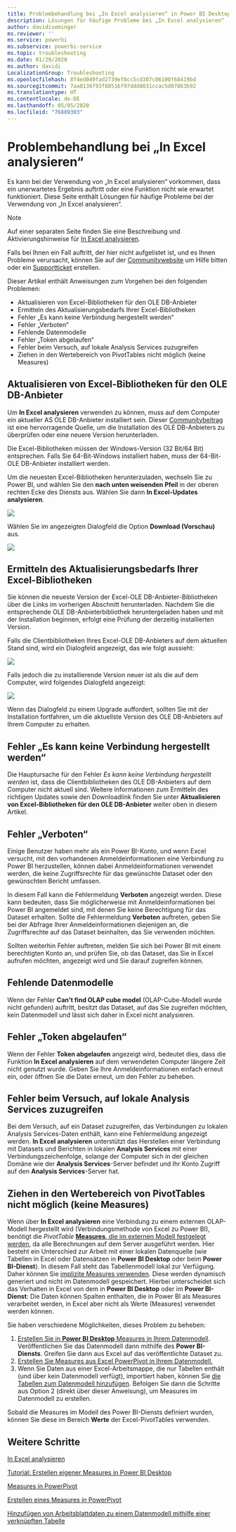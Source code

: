 ```yaml
---
title: Problembehandlung bei „In Excel analysieren“ in Power BI Desktop
description: Lösungen für häufige Probleme bei „In Excel analysieren“
author: davidiseminger
ms.reviewer: ''
ms.service: powerbi
ms.subservice: powerbi-service
ms.topic: troubleshooting
ms.date: 01/29/2020
ms.author: davidi
LocalizationGroup: Troubleshooting
ms.openlocfilehash: 8f4ed049fad2739ef8cc5cd307c06100f68419bd
ms.sourcegitcommit: 7aa0136f93f88516f97ddd8031ccac5d07863b92
ms.translationtype: HT
ms.contentlocale: de-DE
ms.lasthandoff: 05/05/2020
ms.locfileid: "76889303"
---
```

# <a name="troubleshooting-analyze-in-excel"></a>Problembehandlung bei „In Excel analysieren“

Es kann bei der Verwendung von „In Excel analysieren“ vorkommen, dass ein unerwartetes Ergebnis auftritt oder eine Funktion nicht wie erwartet funktioniert. Diese Seite enthält Lösungen für häufige Probleme bei der Verwendung von „In Excel analysieren“.

> [!NOTE]
> Auf einer separaten Seite finden Sie eine Beschreibung und Aktivierungshinweise für [In Excel analysieren](service-analyze-in-excel.md).
> 
> Falls bei Ihnen ein Fall auftritt, der hier nicht aufgelistet ist, und es Ihnen Probleme verursacht, können Sie auf der [Communitywebsite](https://community.powerbi.com/) um Hilfe bitten oder ein [Supportticket](https://powerbi.microsoft.com/support/) erstellen.
> 
> 

Dieser Artikel enthält Anweisungen zum Vorgehen bei den folgenden Problemen:

* Aktualisieren von Excel-Bibliotheken für den OLE DB-Anbieter
* Ermitteln des Aktualisierungsbedarfs Ihrer Excel-Bibliotheken
* Fehler „Es kann keine Verbindung hergestellt werden“
* Fehler „Verboten“
* Fehlende Datenmodelle
* Fehler „Token abgelaufen“
* Fehler beim Versuch, auf lokale Analysis Services zuzugreifen
* Ziehen in den Wertebereich von PivotTables nicht möglich (keine Measures)

## <a name="update-excel-libraries-for-the-ole-db-provider"></a>Aktualisieren von Excel-Bibliotheken für den OLE DB-Anbieter
Um **In Excel analysieren** verwenden zu können, muss auf dem Computer ein aktueller AS OLE DB-Anbieter installiert sein. Dieser [Communitybeitrag](https://community.powerbi.com/t5/Service/Analyze-in-Excel-Initialization-of-the-data-source-failed/m-p/30837#M8081) ist eine hervorragende Quelle, um die Installation des OLE DB-Anbieters zu überprüfen oder eine neuere Version herunterladen.

Die Excel-Bibliotheken müssen der Windows-Version (32 Bit/64 Bit) entsprechen. Falls Sie 64-Bit-Windows installiert haben, muss der 64-Bit-OLE DB-Anbieter installiert werden.

Um die neuesten Excel-Bibliotheken herunterzuladen, wechseln Sie zu Power BI, und wählen Sie den **nach unten weisenden Pfeil** in der oberen rechten Ecke des Diensts aus. Wählen Sie dann **In Excel-Updates analysieren**.

![](media/desktop-troubleshooting-analyze-in-excel/tshoot-analyze-excel_1.png)

Wählen Sie im angezeigten Dialogfeld die Option **Download (Vorschau)** aus.

![](media/desktop-troubleshooting-analyze-in-excel/tshoot-analyze-excel_2.png)

## <a name="determining-whether-you-need-to-update-your-excel-libraries"></a>Ermitteln des Aktualisierungsbedarfs Ihrer Excel-Bibliotheken
Sie können die neueste Version der Excel-OLE DB-Anbieter-Bibliotheken über die Links im vorherigen Abschnitt herunterladen. Nachdem Sie die entsprechende OLE DB-Anbieterbibliothek heruntergeladen haben und mit der Installation beginnen, erfolgt eine Prüfung der derzeitig installierten Version.

Falls die Clientbibliotheken Ihres Excel-OLE DB-Anbieters auf dem aktuellen Stand sind, wird ein Dialogfeld angezeigt, das wie folgt aussieht:

![](media/desktop-troubleshooting-analyze-in-excel/troubleshoot-analyze-excel_3.png)

Falls jedoch die zu installierende Version neuer ist als die auf dem Computer, wird folgendes Dialogfeld angezeigt:

![](media/desktop-troubleshooting-analyze-in-excel/troubleshoot-analyze-excel_2.png)

Wenn das Dialogfeld zu einem Upgrade auffordert, sollten Sie mit der Installation fortfahren, um die aktuellste Version des OLE DB-Anbieters auf Ihrem Computer zu erhalten.

## <a name="connection-cannot-be-made-error"></a>Fehler „Es kann keine Verbindung hergestellt werden“
Die Hauptursache für den Fehler *Es kann keine Verbindung hergestellt werden* ist, dass die Clientbibliotheken des OLE DB-Anbieters auf dem Computer nicht aktuell sind. Weitere Informationen zum Ermitteln des richtigen Updates sowie den Downloadlink finden Sie unter **Aktualisieren von Excel-Bibliotheken für den OLE DB-Anbieter** weiter oben in diesem Artikel.

## <a name="forbidden-error"></a>Fehler „Verboten“
Einige Benutzer haben mehr als ein Power BI-Konto, und wenn Excel versucht, mit den vorhandenen Anmeldeinformationen eine Verbindung zu Power BI herzustellen, können dabei Anmeldeinformationen verwendet werden, die keine Zugriffsrechte für das gewünschte Dataset oder den gewünschten Bericht umfassen.

In diesem Fall kann die Fehlermeldung **Verboten** angezeigt werden. Diese kann bedeuten, dass Sie möglicherweise mit Anmeldeinformationen bei Power BI angemeldet sind, mit denen Sie keine Berechtigung für das Dataset erhalten. Sollte die Fehlermeldung **Verboten** auftreten, geben Sie bei der Abfrage Ihrer Anmeldeinformationen diejenigen an, die Zugriffsrechte auf das Dataset beinhalten, das Sie verwenden möchten.

Sollten weiterhin Fehler auftreten, melden Sie sich bei Power BI mit einem berechtigten Konto an, und prüfen Sie, ob das Dataset, das Sie in Excel aufrufen möchten, angezeigt wird und Sie darauf zugreifen können.

## <a name="no-data-models"></a>Fehlende Datenmodelle
Wenn der Fehler **Can't find OLAP cube model** (OLAP-Cube-Modell wurde nicht gefunden) auftritt, besitzt das Dataset, auf das Sie zugreifen möchten, kein Datenmodell und lässt sich daher in Excel nicht analysieren.

## <a name="token-expired-error"></a>Fehler „Token abgelaufen“
Wenn der Fehler **Token abgelaufen** angezeigt wird, bedeutet dies, dass die Funktion **In Excel analysieren** auf dem verwendeten Computer längere Zeit nicht genutzt wurde. Geben Sie Ihre Anmeldeinformationen einfach erneut ein, oder öffnen Sie die Datei erneut, um den Fehler zu beheben.

## <a name="unable-to-access-on-premises-analysis-services"></a>Fehler beim Versuch, auf lokale Analysis Services zuzugreifen
Bei dem Versuch, auf ein Dataset zuzugreifen, das Verbindungen zu lokalen Analysis Services-Daten enthält, kann eine Fehlermeldung angezeigt werden. **In Excel analysieren** unterstützt das Herstellen einer Verbindung mit Datasets und Berichten in lokalen **Analysis Services** mit einer Verbindungszeichenfolge, solange der Computer sich in der gleichen Domäne wie der **Analysis Services**-Server befindet und Ihr Konto Zugriff auf den **Analysis Services**-Server hat.

## <a name="cant-drag-anything-to-the-pivottable-values-area-no-measures"></a>Ziehen in den Wertebereich von PivotTables nicht möglich (keine Measures)
Wenn über **In Excel analysieren** eine Verbindung zu einem externen OLAP-Modell hergestellt wird (Verbindungsmethode von Excel zu Power BI), benötigt die *PivotTable* [**Measures**, die im externen Modell festgelegt werden](https://support.microsoft.com/kb/234700), da alle Berechnungen auf dem Server ausgeführt werden. Hier besteht ein Unterschied zur Arbeit mit einer lokalen Datenquelle (wie Tabellen in Excel oder Datensätzen in **Power BI Desktop** oder beim **Power BI-Dienst**). In diesem Fall steht das Tabellenmodell lokal zur Verfügung. Daher können Sie [implizite Measures verwenden](https://msdn.microsoft.com/library/gg399077.aspx). Diese werden dynamisch generiert und nicht im Datenmodell gespeichert. Hierbei unterscheidet sich das Verhalten in Excel von dem in **Power BI Desktop** oder im **Power BI-Dienst**: Die Daten können Spalten enthalten, die in Power BI als Measures verarbeitet werden, in Excel aber nicht als Werte (Measures) verwendet werden können.

Sie haben verschiedene Möglichkeiten, dieses Problem zu beheben:

1. [Erstellen Sie in **Power BI Desktop** Measures in Ihrem Datenmodell](desktop-tutorial-create-measures.md). Veröffentlichen Sie das Datenmodell dann mithilfe des **Power BI-Diensts**. Greifen Sie dann aus Excel auf das veröffentlichte Dataset zu.
2. [Erstellen Sie Measures aus Excel PowerPivot in Ihrem Datenmodell.](https://support.office.com/article/Create-a-Measure-in-Power-Pivot-d3cc1495-b4e5-48e7-ba98-163022a71198)
3. Wenn Sie Daten aus einer Excel-Arbeitsmappe, die nur Tabellen enthält (und über kein Datenmodell verfügt), importiert haben, können Sie [die Tabellen zum Datenmodell hinzufügen](https://support.office.com/article/Add-worksheet-data-to-a-Data-Model-using-a-linked-table-d3665fc3-99b0-479d-ba09-a37640f5be42). Befolgen Sie dann die Schritte aus Option 2 (direkt über dieser Anweisung), um Measures im Datenmodell zu erstellen.

Sobald die Measures im Modell des Power BI-Diensts definiert wurden, können Sie diese im Bereich **Werte** der Excel-PivotTables verwenden.

## <a name="next-steps"></a>Weitere Schritte
[In Excel analysieren](service-analyze-in-excel.md)

[Tutorial: Erstellen eigener Measures in Power BI Desktop](desktop-tutorial-create-measures.md)

[Measures in PowerPivot](https://msdn.microsoft.com/library/gg399077.aspx)

[Erstellen eines Measures in PowerPivot](https://support.office.com/article/Create-a-Measure-in-Power-Pivot-d3cc1495-b4e5-48e7-ba98-163022a71198)

[Hinzufügen von Arbeitsblattdaten zu einem Datenmodell mithilfe einer verknüpften Tabelle](https://support.office.com/article/Add-worksheet-data-to-a-Data-Model-using-a-linked-table-d3665fc3-99b0-479d-ba09-a37640f5be42)


